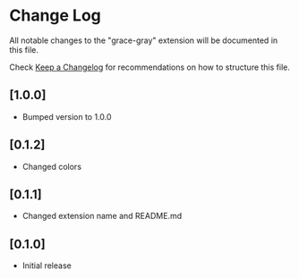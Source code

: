 # Change Log

All notable changes to the "grace-gray" extension will be documented in this file.

Check [Keep a Changelog](http://keepachangelog.com/) for recommendations on how to structure this file.

## [1.0.0]
- Bumped version to 1.0.0

## [0.1.2]
- Changed colors
## [0.1.1]
- Changed extension name and README.md

## [0.1.0]
- Initial release
